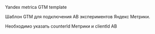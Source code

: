Yandex metrica GTM template

Шаблон GTM для подключения AB экспериментов Яндекс Метрики.

Необходимо указать counterId Метрики и clientId AB
